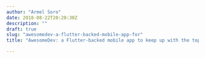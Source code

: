 ```yaml
---
author: "Armel Soro"
date: 2018-08-22T20:20:30Z
description: ""
draft: true
slug: "awesomedev-a-flutter-backed-mobile-app-for"
title: "AwesomeDev: a Flutter-backed mobile app to keep up with the top engineering content"

---
```





